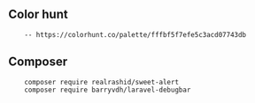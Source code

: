 ## Color hunt
        -- https://colorhunt.co/palette/fffbf5f7efe5c3acd07743db


## Composer
        composer require realrashid/sweet-alert
        composer require barryvdh/laravel-debugbar